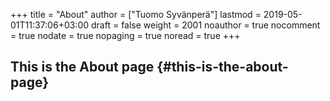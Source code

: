 +++
title = "About"
author = ["Tuomo Syvänperä"]
lastmod = 2019-05-01T11:37:06+03:00
draft = false
weight = 2001
noauthor = true
nocomment = true
nodate = true
nopaging = true
noread = true
+++

## This is the About page {#this-is-the-about-page}
